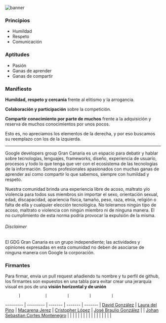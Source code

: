 ![banner](lg-completo.png)

### Principios
  - Humildad
  - Respeto
  - Comunicación

### Aptitudes
  - Pasión
  - Ganas de aprender
  - Ganas de compartir


### Manifiesto

 **Humildad, respeto y cercanía** frente al elitismo y la arrogancia.
 
 **Colaboración y participación** sobre la competición.
 
 **Compartir conocimiento por parte de muchos** frente a la adquisición y reserva de muchos conocimientos por unos pocos.
 
 Esto es, no apreciamos los elementos de la derecha, y por eso buscamos su reemplazo con los de la izquierda. 
 
---
 

Google developers group Gran Canaria es un espacio para debatir y hablar sobre tecnologías, lenguajes, frameworks, diseño, experiencia de usuario, procesos y todo lo que tenga que ver con el ecosistema de las tecnologías de la información. Somos profesionales apasionados con muchas ganas de aprender así como compartir lo que sabemos, siempre con humildad y respeto.

Nuestra comunidad brinda una experiencia libre de acoso, maltrato y/o violencia para todos sus miembros sin importar el sexo, orientación sexual, edad, discapacidad, apariencia física, tamaño, peso, raza, etnia, religión o falta de ella y cualquier elección tecnológica. No toleramos ningún tipo de acoso, maltrato o violencia con ningún miembro ni de ninguna manera. El no cumplimiento de esta norma podría provocar la expulsión de la misma.

###### Disclaimer
El GDG Gran Canaria es un grupo independiente; las actividades y opiniones expresadas en esta comunidad no deben de asociarse de ninguna manera con Google la corporación.

### Firmantes

Para firmar, envia un pull request añadiendo tu nombre y tu perfil de github, los firmantes son expuestos en una tabla para evitar crear una jerarquía visual en pos de una **visión horizontal y de unión**

          |           |         |         |         |
--------- | --------- | ------- | ------- | ------- | 
[David González](https://github.com/lionicex) | [Laura del Pino](https://github.com/LauraLaureus) | [Macarena Jerez](https://github.com/MJerezFlores) | [Cristopher López](https://github.com/Ramclen) | [José Braulio González](https://github.com/JoseBra) |
| [Johan Sebastian Cortes Montenegro](https://github.com/itrion) | | | | |
| | | | | |
| | | | | |
